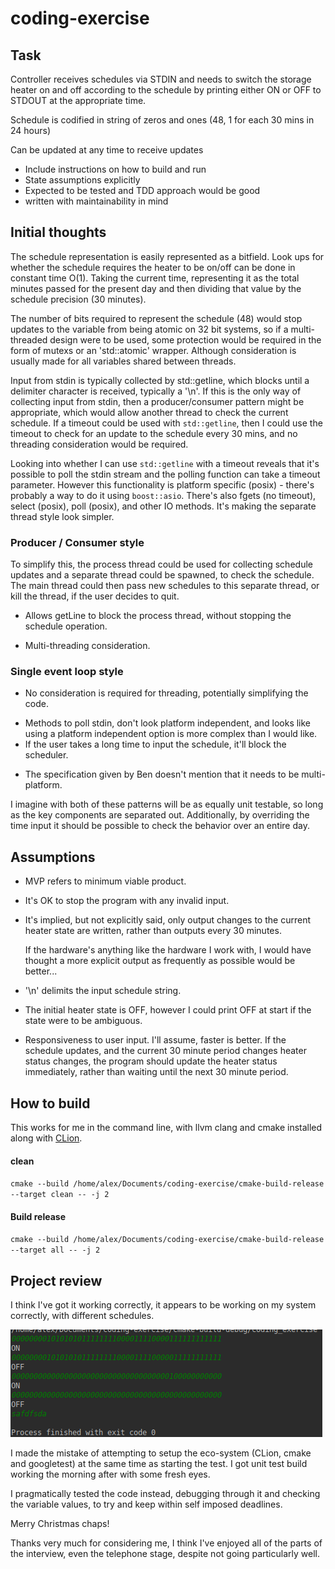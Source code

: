 # coding-exercise
## Task
Controller receives schedules via STDIN and needs to switch the storage heater on and off according to the schedule
by printing either ON or OFF to STDOUT at the appropriate time.

Schedule is codified in string of zeros and ones (48, 1 for each 30 mins in 24 hours)

Can be updated at any time to receive updates
- Include instructions on how to build and run
- State assumptions explicitly
- Expected to be tested and TDD approach would be good
- written with maintainability in mind

## Initial thoughts

The schedule representation is easily represented as a bitfield. Look ups for whether the schedule requires the heater
to be on/off can be done in constant time O(1). Taking the current time, representing it as the total minutes passed for
 the present day and then dividing that value by the schedule precision (30 minutes).

The number of bits required to represent the schedule (48) would stop updates to the variable from being atomic on
32 bit systems, so if a multi-threaded design were to be used, some protection would be required in the form of mutexs
or an 'std::atomic' wrapper. Although consideration is usually made for all variables shared between threads.

Input from stdin is typically collected by std::getline, which blocks until a delimiter character is received, typically
 a '\n'. If this is the only way of collecting input from stdin, then a producer/consumer pattern might be appropriate,
 which would allow another thread to check the current schedule. If a timeout could be used with `std::getline`,
 then I could use the timeout to check for an update to the schedule every 30 mins, and no threading consideration would
  be required.

Looking into whether I can use `std::getline` with a timeout reveals that it's possible to poll the stdin stream and the
polling function can take a timeout parameter. However this functionality is platform specific (posix) - there's
probably a way to do it using `boost::asio`. There's also fgets (no timeout), select (posix), poll (posix), and other IO
methods. It's making the separate thread style look simpler.

### Producer / Consumer style

To simplify this, the process thread could be used for collecting schedule updates and a separate thread could be
spawned, to check the schedule. The main thread could then pass new schedules to this separate thread,
or kill the thread, if the user decides to quit.
+ Allows getLine to block the process thread, without stopping the schedule operation.
- Multi-threading consideration.

### Single event loop style
+ No consideration is required for threading, potentially simplifying the code.
- Methods to poll stdin, don't look platform independent, and looks like using a platform independent option is more
  complex than I would like.
- If the user takes a long time to input the schedule, it'll block the scheduler.
+ The specification given by Ben doesn't mention that it needs to be multi-platform.

I imagine with both of these patterns will be as equally unit testable, so long as the key components are separated out.
 Additionally, by overriding the time input it should be possible to check the behavior over an entire day.

## Assumptions
+ MVP refers to minimum viable product.
+ It's OK to stop the program with any invalid input.
+ It's implied, but not explicitly said, only output changes to the current heater state are written, rather than
  outputs every 30 minutes.

  If the hardware's anything like the hardware I work with, I would have thought a more
  explicit output as frequently as possible would be better...
+ '\n' delimits the input schedule string.
+ The initial heater state is OFF, however I could print OFF at start if the state were to be ambiguous.
+ Responsiveness to user input.
        I'll assume, faster is better.
        If the schedule updates, and the current 30 minute period changes heater status changes, the program should update the heater status immediately, rather than waiting until the next 30 minute period.

## How to build

This works for me in the command line, with llvm clang and cmake installed along with [CLion](https://www.jetbrains.com/clion/).

#### clean
`cmake --build /home/alex/Documents/coding-exercise/cmake-build-release --target clean -- -j 2`

#### Build release
`cmake --build /home/alex/Documents/coding-exercise/cmake-build-release --target all -- -j 2`

## Project review

I think I've got it working correctly, it appears to be working on my system correctly, with different schedules.

![Expected result photo given input at 2018-12-22T18-13-54](https://raw.githubusercontent.com/throwaway-github-account-alex/coding-exercise/master/ProgramScreenshot.png)

I made the mistake of attempting to setup the eco-system (CLion, cmake and googletest) at the same time as starting the
test. I got unit test build working the morning after with some fresh eyes.

I pragmatically tested the code instead, debugging through it and checking the variable values, to try and keep within
self imposed deadlines. 

Merry Christmas chaps!

Thanks very much for considering me, I think I've enjoyed all of the parts of the interview, even the telephone stage,
despite not going particularly well.